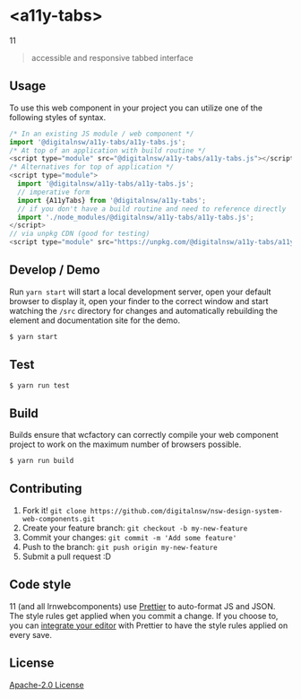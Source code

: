 # &lt;a11y-tabs&gt;

11
> accessible and responsive tabbed interface

## Usage
To use this web component in your project you can utilize one of the following styles of syntax.

```js
/* In an existing JS module / web component */
import '@digitalnsw/a11y-tabs/a11y-tabs.js';
/* At top of an application with build routine */
<script type="module" src="@digitalnsw/a11y-tabs/a11y-tabs.js"></script>
/* Alternatives for top of application */
<script type="module">
  import '@digitalnsw/a11y-tabs/a11y-tabs.js';
  // imperative form
  import {A11yTabs} from '@digitalnsw/a11y-tabs';
  // if you don't have a build routine and need to reference directly
  import './node_modules/@digitalnsw/a11y-tabs/a11y-tabs.js';
</script>
// via unpkg CDN (good for testing)
<script type="module" src="https://unpkg.com/@digitalnsw/a11y-tabs/a11y-tabs.js"></script>
```

## Develop / Demo
Run `yarn start` will start a local development server, open your default browser to display it, open your finder to the correct window and start watching the `/src` directory for changes and automatically rebuilding the element and documentation site for the demo.
```bash
$ yarn start
```

## Test

```bash
$ yarn run test
```

## Build
Builds ensure that wcfactory can correctly compile your web component project to
work on the maximum number of browsers possible.
```bash
$ yarn run build
```

## Contributing

1. Fork it! `git clone https://github.com/digitalnsw/nsw-design-system-web-components.git`
2. Create your feature branch: `git checkout -b my-new-feature`
3. Commit your changes: `git commit -m 'Add some feature'`
4. Push to the branch: `git push origin my-new-feature`
5. Submit a pull request :D

## Code style

11 (and all lrnwebcomponents) use [Prettier][prettier] to auto-format JS and JSON.  The style rules get applied when you commit a change.  If you choose to, you can [integrate your editor][prettier-ed] with Prettier to have the style rules applied on every save.

[prettier]: https://github.com/prettier/prettier/
[prettier-ed]: https://github.com/prettier/prettier/#editor-integration
[polyserve]: https://github.com/Polymer/polyserve
[web-component-tester]: https://github.com/Polymer/web-component-tester

## License
[Apache-2.0 License](http://opensource.org/licenses/Apache-2.0)
